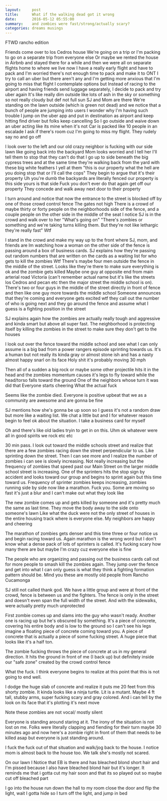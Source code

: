 ```yaml
---
layout:     post
title:      What if the walking dead got it wrong
date:       2016-05-12 05:55:00
summary:    and zombies were fast/strong/actually scary?
categories: dreams musings
---
```


FTWD rancho edition

Friends come over to los Cedros house
We're going on a trip or I'm packing to go on a separate trip from everyone else
Or maybe we rented the house in Airbnb and stayed there for a while and then we were all on separate flights home to where we live now
I have a really early flight and have to pack and I'm worried there's not enough time to pack and make it to ONT
I try to call an uber but there aren't any and I'm getting more anxious that I'm going to miss that flight
I contemplate options but Instead of racing to the airport and having friends send luggage separately, I decide to pack and try uber again
It's like really dim outside like lots of ash in the sky or something so not really cloudy but def not full sun
SJ and Mom are there
We're standing on the lawn outside (which is green not dead) and we notice that a bunch of people are jumping into users
I wonder why I'm having such trouble
I jump on the uber app and put in destination as airport and keep hitting find driver but folks keep cancelling
So I go outside and waive down an uber acting like its mine when it's not
Car is packed like 10 people in an escalade
I ask if there's room cuz I'm going to miss my flight. They rudely say no and go off

I look over to the left and our old crazy neighbor is fucking with our side lawn like going back into the backyard
Mom looks worried and I tell her I'll tell them to stop that they can't do that
I go up to side beneath the big cypress trees and at the same time they're walking back from the yard with these big white feathers
I yell at them "this is our property what the hell are you doing stop that or I'll call the cops"
They begin to argue that it's their property
Uh you're dumb the backyards are literally fenced our property is this side yours is that side
Fuck you don't ever do that again get off our property
They concede and walk away next door to their property

I turn around and notice that now the entrance to the street is blocked off by one of those crowd control fence
The gates not high
There is a crowd of maybe thirty or forty people on the neighborhoods side of the fence, and a couple people on the other side in the middle of the seat
I notice SJ is in the crowd and walk over to her
"What's going on"
"There's zombies or something and we're taking turns killing them. But they're not like lethargic they're really fast"
Wtf

I stand in the crowd and make my way up to the front where SJ, mom, and friends are
Im watching how a woman on the other side of the fence is passing around a box of business cards. SJ explains how they're passing out random numbers that are written on the cards as a waiting list for who gets to kill the zombies
Wtf
There's maybe four men outside the fence in the middle of the street. Looks like they're there to make sure everything is ok and the zombie gets killed
Maybe one guy at opposite end from main arterial road Victoria (can't remember actual name but it's like the streets los Cedros and pecan etc then the major street the middle school is on). There's two or four guys in the middle of the street directly in front of fence and then like one guy more towards the middle school
Someone announces that they're coming and everyone gets excited wtf they call out the number of who is going next and they go around the fence and assume what I guess is a fighting position in the street

SJ explains again how the zombies are actually really tough and aggressive and kinda smart but above all super fast. The neighborhood is protecting itself by killing the zombies in the street to make sure they don't get to the houses

I look out over the fence toward the middle school and see what I can only assume is a big bad from a power rangers episode sprinting towards us. It's a human but not really its kinda gray or almost stone ish and has a nasty almost happy snarl on its face
Holy shit it's probably moving 30 mph

Then all of a sudden a big rock or maybe some other projectile hits it in the head and the zombies momentum causes it's legs to fly toward while the head/torso falls toward the ground
One of the neighbors whose turn it was did that
Everyone starts cheering
What the actual fuck

Seems like the zombie died. Everyone is positive upbeat that we as a community are awesome and are gonna be fine

SJ mentions how she's gonna be up soon so I guess it's not a random draw but more like a waiting list. We chat a little but and I for whatever reason begin to feel ok about the situation. I take a business card for myself

Oh and there's like old ladies tryin to get in on this. Uhm ok whatever were all in good spirits we rock etc etc

30 min pass. I look out toward the middle schools street and realize that there are a few zombies racing down the street perpendicular to us. Like sprinting down the street. Then I can see more and I realize the number of zombies i can see is slowly increasing. Not really increasing but the frequency of zombies that speed past our Main Street on the larger middle school street is increasing. One of the sprinters hits the stop sign by accident and looks toward our group and begins to sprint again but this time toward us. Frequency of sprinter zombies keeps increasing, zombies running side by side now like a marathon. Fuck you. Some are moving so fast it's just a blur and I can't make out what they look like

The new zombie comes up and gets killed by someone and it's pretty much the same as last time. They move the body away to the side onto someone's lawn
Like what the duck were not the only street of houses in the entire housing track where is everyone else. My neighbors are happy and cheering

The marathon of zombies gets denser and this time three or four notice us and begin racing toward us. Again marathon is the wrong word but I don't know what a dense pack of lots of sprinters is called. It's fucking scary how many there are but maybe I'm crazy cuz everyone else is fine

The people who are organizing and passing out the business cards call out for more people to smash kill the zombies again. They jump over the fence and get into what I can only guess is what they think a fighting formation pattern should be. Mind you these are mostly old people from Rancho Cucamonga 

SJ still not called thank god. We have a little group and were at front of the crowd, fence is between us and the fighters. The fence is only in the street and doesn't even span the full width of the street. And with the sidewalks, were actually pretty much unprotected

First zombie comes up and slams into the guy who wasn't ready. Another one is racing up but he's obscured by something. It's a piece of concrete, covering his entire body and is low to the ground so I can't see his legs imagine a floating piece of concrete coming toward you. A piece of concrete that is actually a piece of some fucking street. A huge piece that looks like it's a half ton. 

The zombie fucking throws the piece of concrete at us in my general direction. It hits the ground in front of me (I back up) but definitely inside our "safe zone" created by the crowd control fence

What the fuck. I think everyone begins to realize at this point that this is not going to end well.

I dodge the huge slab of concrete and realize it puts me 20 feet from this shorty zombie. It kinda looks like a ninja turtle. Lit is a mutant. Maybe 4 ft tall, stubby arms, super fucking scary and gray colored. And i can tell by the look on its face that it's plotting it's next move

Note these zombies are not vocal/ mostly silent

Everyone is standing around staring at it. The irony of the situation is not lost on me. Folks were literally clapping and fiending for their turn maybe 30 minutes ago and now here's a zombie right in front of them that needs to be killed asap but everyone is just standing around.

I fuck the fuck out of that situation and walk/jog back to the house. I notice mom is almost back to the house too. We talk she's mostly not scared.

On our lawn I Notice that EB is there and has bleached blond short hair and I'm pissed because I also have bleached blond hair but it's longer. It reminds me that i gotta cut my hair soon and that its so played out so maybe cut off bleached part

I go into the house run down the hall to my room close the door and flip the light, wait I gotta hide so I turn off the light, and jump in bed
